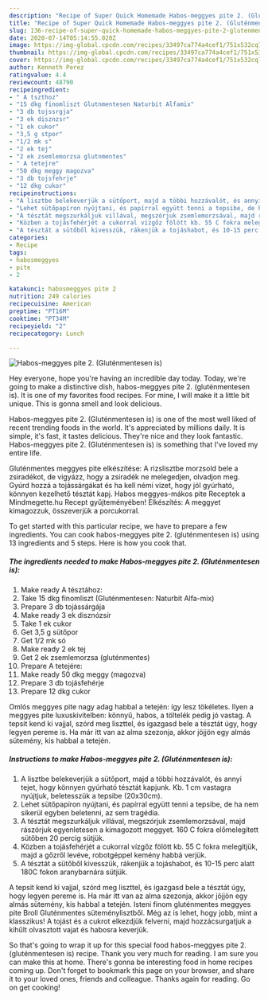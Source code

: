 ```yaml
---
description: "Recipe of Super Quick Homemade Habos-meggyes pite 2. (Gluténmentesen is)"
title: "Recipe of Super Quick Homemade Habos-meggyes pite 2. (Gluténmentesen is)"
slug: 136-recipe-of-super-quick-homemade-habos-meggyes-pite-2-glutenmentesen-is
date: 2020-07-14T05:14:55.020Z
image: https://img-global.cpcdn.com/recipes/33497ca774a4cef1/751x532cq70/habos-meggyes-pite-2-glutenmentesen-is-recept-foto.jpg
thumbnail: https://img-global.cpcdn.com/recipes/33497ca774a4cef1/751x532cq70/habos-meggyes-pite-2-glutenmentesen-is-recept-foto.jpg
cover: https://img-global.cpcdn.com/recipes/33497ca774a4cef1/751x532cq70/habos-meggyes-pite-2-glutenmentesen-is-recept-foto.jpg
author: Kenneth Perez
ratingvalue: 4.4
reviewcount: 48790
recipeingredient:
- " A tszthoz"
- "15 dkg finomliszt Glutnmentesen Naturbit Alfamix"
- "3 db tojssrgja"
- "3 ek disznzsr"
- "1 ek cukor"
- "3,5 g stpor"
- "1/2 mk s"
- "2 ek tej"
- "2 ek zsemlemorzsa glutnmentes"
- " A tetejre"
- "50 dkg meggy magozva"
- "3 db tojsfehrje"
- "12 dkg cukor"
recipeinstructions:
- "A lisztbe belekeverjük a sütőport, majd a többi hozzávalót, és annyi tejet, hogy könnyen gyúrható tésztát kapjunk. Kb. 1 cm vastagra nyújtjuk, beletesszük a tepsibe (20x30cm)."
- "Lehet sütőpapíron nyújtani, és papírral együtt tenni a tepsibe, de ha nem sikerül egyben beletenni, az sem tragédia."
- "A tésztát megszurkáljuk villával, megszórjuk zsemlemorzsával, majd rászórjuk egyenletesen a kimagozott meggyet. 160 C fokra előmelegített sütőben 20 percig sütjük."
- "Közben a tojásfehérjét a cukorral vízgőz fölött kb. 55 C fokra melegítjük, majd a gőzről levéve, robotgéppel kemény habbá verjük."
- "A tésztát a sütőből kivesszük, rákenjük a tojáshabot, és 10-15 perc alatt 180C fokon aranybarnára sütjük."
categories:
- Recipe
tags:
- habosmeggyes
- pite
- 2

katakunci: habosmeggyes pite 2 
nutrition: 249 calories
recipecuisine: American
preptime: "PT16M"
cooktime: "PT34M"
recipeyield: "2"
recipecategory: Lunch

---
```



![Habos-meggyes pite 2. (Gluténmentesen is)](https://img-global.cpcdn.com/recipes/33497ca774a4cef1/751x532cq70/habos-meggyes-pite-2-glutenmentesen-is-recept-foto.jpg)

Hey everyone, hope you're having an incredible day today. Today, we're going to make a distinctive dish, habos-meggyes pite 2. (gluténmentesen is). It is one of my favorites food recipes. For mine, I will make it a little bit unique. This is gonna smell and look delicious.

Habos-meggyes pite 2. (Gluténmentesen is) is one of the most well liked of recent trending foods in the world. It's appreciated by millions daily. It is simple, it's fast, it tastes delicious. They're nice and they look fantastic. Habos-meggyes pite 2. (Gluténmentesen is) is something that I've loved my entire life.

Gluténmentes meggyes pite elkészítése: A rizslisztbe morzsold bele a zsiradékot, de vigyázz, hogy a zsiradék ne melegedjen, olvadjon meg. Gyúrd hozzá a tojássárgákat és ha kell némi vizet, hogy jól gyúrható, könnyen kezelhető tésztát kapj. Habos meggyes-mákos pite Receptek a Mindmegette.hu Recept gyűjteményében! Elkészítés: A meggyet kimagozzuk, összeverjük a porcukorral.


To get started with this particular recipe, we have to prepare a few ingredients. You can cook habos-meggyes pite 2. (gluténmentesen is) using 13 ingredients and 5 steps. Here is how you cook that.

<!--inarticleads1-->

##### The ingredients needed to make Habos-meggyes pite 2. (Gluténmentesen is):

1. Make ready  A tésztához:
1. Take 15 dkg finomliszt (Gluténmentesen: Naturbit Alfa-mix)
1. Prepare 3 db tojássárgája
1. Make ready 3 ek disznózsír
1. Take 1 ek cukor
1. Get 3,5 g sütőpor
1. Get 1/2 mk só
1. Make ready 2 ek tej
1. Get 2 ek zsemlemorzsa (gluténmentes)
1. Prepare  A tetejére:
1. Make ready 50 dkg meggy (magozva)
1. Prepare 3 db tojásfehérje
1. Prepare 12 dkg cukor


Omlós meggyes pite nagy adag habbal a tetején: így lesz tökéletes. Ilyen a meggyes pite luxuskivitelben: könnyű, habos, a töltelék pedig jó vastag. A tepsit kend ki vajjal, szórd meg liszttel, és igazgasd bele a tésztát úgy, hogy legyen pereme is. Ha már itt van az alma szezonja, akkor jöjjön egy almás sütemény, kis habbal a tetején. 

<!--inarticleads2-->

##### Instructions to make Habos-meggyes pite 2. (Gluténmentesen is):

1. A lisztbe belekeverjük a sütőport, majd a többi hozzávalót, és annyi tejet, hogy könnyen gyúrható tésztát kapjunk. Kb. 1 cm vastagra nyújtjuk, beletesszük a tepsibe (20x30cm).
1. Lehet sütőpapíron nyújtani, és papírral együtt tenni a tepsibe, de ha nem sikerül egyben beletenni, az sem tragédia.
1. A tésztát megszurkáljuk villával, megszórjuk zsemlemorzsával, majd rászórjuk egyenletesen a kimagozott meggyet. 160 C fokra előmelegített sütőben 20 percig sütjük.
1. Közben a tojásfehérjét a cukorral vízgőz fölött kb. 55 C fokra melegítjük, majd a gőzről levéve, robotgéppel kemény habbá verjük.
1. A tésztát a sütőből kivesszük, rákenjük a tojáshabot, és 10-15 perc alatt 180C fokon aranybarnára sütjük.


A tepsit kend ki vajjal, szórd meg liszttel, és igazgasd bele a tésztát úgy, hogy legyen pereme is. Ha már itt van az alma szezonja, akkor jöjjön egy almás sütemény, kis habbal a tetején. Isteni finom gluténmentes meggyes pite Broll Gluténmentes süteménylisztből. Még az is lehet, hogy jobb, mint a klasszikus! A tojást és a cukrot elkezdjük felverni, majd hozzácsurgatjuk a kihűlt olvasztott vajat és habosra keverjük. 

So that's going to wrap it up for this special food habos-meggyes pite 2. (gluténmentesen is) recipe. Thank you very much for reading. I am sure you can make this at home. There's gonna be interesting food in home recipes coming up. Don't forget to bookmark this page on your browser, and share it to your loved ones, friends and colleague. Thanks again for reading. Go on get cooking!
